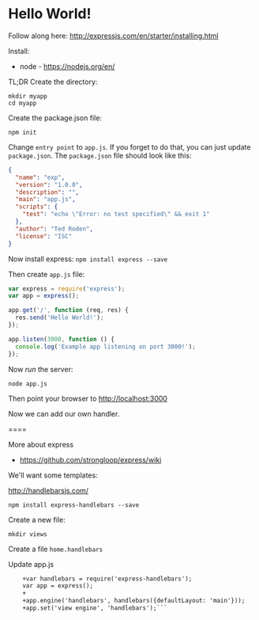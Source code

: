 # Hello World!

Follow along here:
http://expressjs.com/en/starter/installing.html

Install:
 - node - https://nodejs.org/en/

TL;DR
Create the directory:

    mkdir myapp
    cd myapp

Create the package.json file:

    npm init


Change `entry point` to `app.js`. If you forget to do that, you can just update `package.json`. The `package.json` file should look like this:

```json
{
  "name": "exp",
  "version": "1.0.0",
  "description": "",
  "main": "app.js",
  "scripts": {
    "test": "echo \"Error: no test specified\" && exit 1"
  },
  "author": "Ted Roden",
  "license": "ISC"
}
```

Now install express: `npm install express --save`

Then create `app.js` file:

```javascript
var express = require('express');
var app = express();

app.get('/', function (req, res) {
  res.send('Hello World!');
});

app.listen(3000, function () {
  console.log('Example app listening on port 3000!');
});
```



Now *run* the server:

    node app.js

Then point your browser to [http://localhost:3000](http://localhost:3000)

Now we can add our own handler.


====

More about express
 - https://github.com/strongloop/express/wiki

We'll want some templates:

http://handlebarsjs.com/

    npm install express-handlebars --save

Create a new file:

	mkdir views

Create a file `home.handlebars`


Update app.js

```diff
    +var handlebars = require('express-handlebars');
    var app = express();
    +
    +app.engine('handlebars', handlebars({defaultLayout: 'main'}));
    +app.set('view engine', 'handlebars');```
